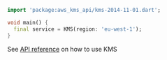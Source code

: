 ```dart
import 'package:aws_kms_api/kms-2014-11-01.dart';

void main() {
  final service = KMS(region: 'eu-west-1');
}
```

See [API reference](https://pub.dev/documentation/aws_kms_api/latest/kms-2014-11-01/KMS-class.html) on how to use KMS
